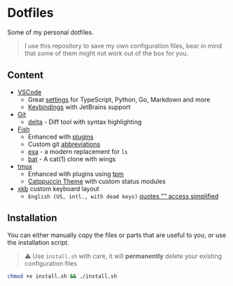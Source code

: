 # Dotfiles
Some of my personal dotfiles.

> I use this repository to save my own configuration files, bear in mind that some of them might not work out of the box for you.

## Content
- [VSCode](./vscode)
  - Great [settings](./vscode/settings.json) for TypeScript, Python, Go, Markdown and more
  - [Keybindings](./vscode/keybindings.json) with JetBrains support
- [Git](./git)
  - [delta](https://github.com/dandavison/delta) - Diff tool with syntax highlighting
- [Fish](./fish)
  - Enhanced with [plugins](./fish/fish_plugins)
  - Custom git [abbreviations](./fish/abbreviations.fish)
  - [exa](https://github.com/ogham/exa) - a modern replacement for `ls`
  - [bat](https://github.com/sharkdp/bat) - A cat(1) clone with wings
- [tmux](./tmux/)
  - Enhanced with plugins using [tpm](https://github.com/tmux-plugins/tpm)
  - [Catppuccin Theme](https://github.com/catppuccin/tmux) with custom status modules
- [xkb](./xkb/) custom keyboard layout
  - `English (US, intl., with dead keys)` [quotes "" access simplified](./xkb/us#L128)

## Installation

You can either manually copy the files or parts that are useful to you, or use the installation script.

> ⚠️ Use `install.sh` with care, it will **permanently** delete your existing configuration files

```sh
chmod +x install.sh && ./install.sh
```
